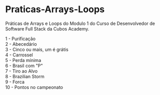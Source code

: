 # Praticas-Arrays-Loops
Práticas de Arrays e Loops do Modulo 1 do Curso de Desenvolvedor de Software Full Stack da Cubos Academy.

1 - Purificação </br>
2 - Abecedário </br>
3 - Cinco ou mais, um é grátis </br>
4 - Carrossel </br>
5 - Perda mínima </br>
6 - Brasil com "P" </br>
7 - Tiro ao Alvo </br>
8 - Brazilian Storm </br>
9 - Forca </br>
10 - Pontos no campeonato
